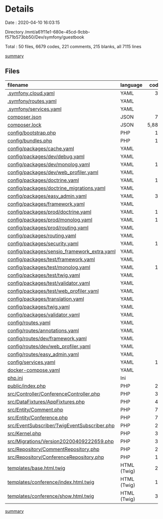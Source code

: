 # Details

Date : 2020-04-10 16:03:15

Directory /mnt/a61f11e1-680e-45cd-9cbb-f571b573bb50/Dev/symfony/guestbook

Total : 50 files,  6679 codes, 221 comments, 215 blanks, all 7115 lines

[summary](results.md)

## Files
| filename | language | code | comment | blank | total |
| :--- | :--- | ---: | ---: | ---: | ---: |
| [.symfony.cloud.yaml](/.symfony.cloud.yaml) | YAML | 31 | 0 | 12 | 43 |
| [.symfony/routes.yaml](/.symfony/routes.yaml) | YAML | 2 | 0 | 1 | 3 |
| [.symfony/services.yaml](/.symfony/services.yaml) | YAML | 4 | 0 | 2 | 6 |
| [composer.json](/composer.json) | JSON | 73 | 0 | 1 | 74 |
| [composer.lock](/composer.lock) | JSON | 5,880 | 0 | 1 | 5,881 |
| [config/bootstrap.php](/config/bootstrap.php) | PHP | 16 | 3 | 5 | 24 |
| [config/bundles.php](/config/bundles.php) | PHP | 16 | 0 | 2 | 18 |
| [config/packages/cache.yaml](/config/packages/cache.yaml) | YAML | 2 | 13 | 5 | 20 |
| [config/packages/dev/debug.yaml](/config/packages/dev/debug.yaml) | YAML | 2 | 2 | 1 | 5 |
| [config/packages/dev/monolog.yaml](/config/packages/dev/monolog.yaml) | YAML | 11 | 8 | 1 | 20 |
| [config/packages/dev/web_profiler.yaml](/config/packages/dev/web_profiler.yaml) | YAML | 5 | 0 | 2 | 7 |
| [config/packages/doctrine.yaml](/config/packages/doctrine.yaml) | YAML | 14 | 3 | 2 | 19 |
| [config/packages/doctrine_migrations.yaml](/config/packages/doctrine_migrations.yaml) | YAML | 3 | 2 | 1 | 6 |
| [config/packages/easy_admin.yaml](/config/packages/easy_admin.yaml) | YAML | 30 | 0 | 2 | 32 |
| [config/packages/framework.yaml](/config/packages/framework.yaml) | YAML | 9 | 6 | 4 | 19 |
| [config/packages/prod/doctrine.yaml](/config/packages/prod/doctrine.yaml) | YAML | 19 | 0 | 2 | 21 |
| [config/packages/prod/monolog.yaml](/config/packages/prod/monolog.yaml) | YAML | 16 | 9 | 2 | 27 |
| [config/packages/prod/routing.yaml](/config/packages/prod/routing.yaml) | YAML | 3 | 0 | 1 | 4 |
| [config/packages/routing.yaml](/config/packages/routing.yaml) | YAML | 3 | 0 | 1 | 4 |
| [config/packages/security.yaml](/config/packages/security.yaml) | YAML | 11 | 9 | 4 | 24 |
| [config/packages/sensio_framework_extra.yaml](/config/packages/sensio_framework_extra.yaml) | YAML | 3 | 0 | 1 | 4 |
| [config/packages/test/framework.yaml](/config/packages/test/framework.yaml) | YAML | 4 | 0 | 1 | 5 |
| [config/packages/test/monolog.yaml](/config/packages/test/monolog.yaml) | YAML | 12 | 0 | 1 | 13 |
| [config/packages/test/twig.yaml](/config/packages/test/twig.yaml) | YAML | 2 | 0 | 1 | 3 |
| [config/packages/test/validator.yaml](/config/packages/test/validator.yaml) | YAML | 3 | 0 | 1 | 4 |
| [config/packages/test/web_profiler.yaml](/config/packages/test/web_profiler.yaml) | YAML | 5 | 0 | 2 | 7 |
| [config/packages/translation.yaml](/config/packages/translation.yaml) | YAML | 6 | 0 | 1 | 7 |
| [config/packages/twig.yaml](/config/packages/twig.yaml) | YAML | 2 | 0 | 1 | 3 |
| [config/packages/validator.yaml](/config/packages/validator.yaml) | YAML | 3 | 4 | 2 | 9 |
| [config/routes.yaml](/config/routes.yaml) | YAML | 0 | 3 | 1 | 4 |
| [config/routes/annotations.yaml](/config/routes/annotations.yaml) | YAML | 6 | 0 | 2 | 8 |
| [config/routes/dev/framework.yaml](/config/routes/dev/framework.yaml) | YAML | 3 | 0 | 1 | 4 |
| [config/routes/dev/web_profiler.yaml](/config/routes/dev/web_profiler.yaml) | YAML | 6 | 0 | 2 | 8 |
| [config/routes/easy_admin.yaml](/config/routes/easy_admin.yaml) | YAML | 4 | 0 | 1 | 5 |
| [config/services.yaml](/config/services.yaml) | YAML | 11 | 11 | 6 | 28 |
| [docker-compose.yaml](/docker-compose.yaml) | YAML | 9 | 0 | 3 | 12 |
| [php.ini](/php.ini) | Ini | 8 | 0 | 1 | 9 |
| [public/index.php](/public/index.php) | PHP | 20 | 0 | 8 | 28 |
| [src/Controller/ConferenceController.php](/src/Controller/ConferenceController.php) | PHP | 35 | 6 | 8 | 49 |
| [src/DataFixtures/AppFixtures.php](/src/DataFixtures/AppFixtures.php) | PHP | 41 | 5 | 11 | 57 |
| [src/Entity/Comment.php](/src/Entity/Comment.php) | PHP | 75 | 27 | 30 | 132 |
| [src/Entity/Conference.php](/src/Entity/Conference.php) | PHP | 74 | 24 | 25 | 123 |
| [src/EventSubscriber/TwigEventSubscriber.php](/src/EventSubscriber/TwigEventSubscriber.php) | PHP | 24 | 0 | 6 | 30 |
| [src/Kernel.php](/src/Kernel.php) | PHP | 32 | 15 | 8 | 55 |
| [src/Migrations/Version20200409222659.php](/src/Migrations/Version20200409222659.php) | PHP | 32 | 5 | 9 | 46 |
| [src/Repository/CommentRepository.php](/src/Repository/CommentRepository.php) | PHP | 26 | 33 | 9 | 68 |
| [src/Repository/ConferenceRepository.php](/src/Repository/ConferenceRepository.php) | PHP | 12 | 33 | 6 | 51 |
| [templates/base.html.twig](/templates/base.html.twig) | HTML (Twig) | 28 | 0 | 3 | 31 |
| [templates/conference/index.html.twig](/templates/conference/index.html.twig) | HTML (Twig) | 12 | 0 | 4 | 16 |
| [templates/conference/show.html.twig](/templates/conference/show.html.twig) | HTML (Twig) | 31 | 0 | 8 | 39 |

[summary](results.md)
